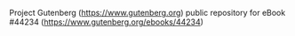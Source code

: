 Project Gutenberg (https://www.gutenberg.org) public repository for eBook #44234 (https://www.gutenberg.org/ebooks/44234)
